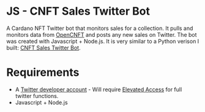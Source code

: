 # JS - CNFT Sales Twitter Bot
A Cardano NFT Twitter bot that monitors sales for a collection. It pulls and monitors data from [OpenCNFT](https://opencnft.io/) and posts any new sales on Twitter. The bot was created with Javascript + Node.js. It is very similar to a Python verison I built: [CNFT Sales Twitter Bot](https://github.com/OishiMula/cnft_twitter_bot).<br>

# Requirements
* A [Twitter developer account](https://developer.twitter.com/) - Will require [Elevated Access](https://developer.twitter.com/en/portal/products/elevated) for full twitter functions.
* Javascript + Node.js
